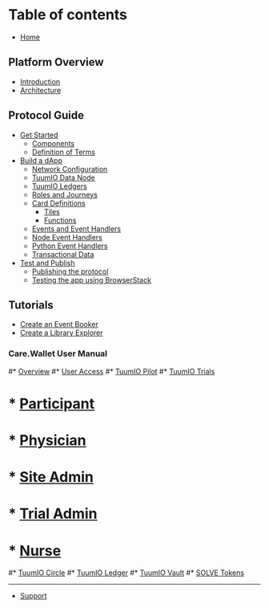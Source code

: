 # Table of contents

* [Home](README.md)

## Platform Overview

* [Introduction](platform-overview/introduction.md)
* [Architecture](platform-overview/architecture.md)

## Protocol Guide

* [Get Started](protocol-guide/get-started/README.md)
  * [Components](protocol-guide/get-started/components.md)
  * [Definition of Terms](protocol-guide/get-started/definition-of-terms.md)
* [Build a dApp](protocol-guide/build-a-dapp/README.md)
  * [Network Configuration](protocol-guide/build-a-dapp/network-configuration.md)
  * [TuumIO Data Node](protocol-guide/build-a-dapp/tuumio-data-node.md)
  * [TuumIO Ledgers](protocol-guide/build-a-dapp/tuumio-ledgers.md)
  * [Roles and Journeys](protocol-guide/build-a-dapp/roles-and-journeys.md)
  * [Card Definitions](protocol-guide/build-a-dapp/card-definitions/README.md)
    * [Tiles](protocol-guide/build-a-dapp/card-definitions/tiles.md)
    * [Functions](protocol-guide/build-a-dapp/card-definitions/functions.md)
  * [Events and Event Handlers](protocol-guide/build-a-dapp/events-and-event-handlers.md)
  * [Node Event Handlers](protocol-guide/build-a-dapp/node-event-handlers.md)
  * [Python Event Handlers](protocol-guide/build-a-dapp/python-event-handlers.md)
  * [Transactional Data](protocol-guide/build-a-dapp/transactional-data.md)
* [Test and Publish](protocol-guide/test-and-publish/README.md)
  * [Publishing the protocol](protocol-guide/test-and-publish/publishing-the-protocol.md)
  * [Testing the app using BrowserStack](protocol-guide/test-and-publish/testing-the-app-using-browserstack.md)

## Tutorials

* [Create an Event Booker](tutorials/create-an-event-booker.md)
* [Create a Library Explorer](tutorials/create-a-library-explorer.md)

### Care.Wallet User Manual

#* [Overview](care.wallet-user-manual/overview.md)
#* [User Access](care.wallet-user-manual/user-access.md)
#* [TuumIO Pilot](care.wallet-user-manual/tuumio-pilot.md)
#* [TuumIO Trials](care.wallet-user-manual/tuumio-trials/README.md)
#  * [Participant](care.wallet-user-manual/tuumio-trials/participant.md)
#  * [Physician](care.wallet-user-manual/tuumio-trials/physician.md)
#  * [Site Admin](care.wallet-user-manual/tuumio-trials/site-admin.md)
#  * [Trial Admin](care.wallet-user-manual/tuumio-trials/trial-admin.md)
#  * [Nurse](care.wallet-user-manual/tuumio-trials/nurse.md)
#* [TuumIO Circle](care.wallet-user-manual/tuumio-circle.md)
#* [TuumIO Ledger](care.wallet-user-manual/tuumio-ledger.md)
#* [TuumIO Vault](care.wallet-user-manual/tuumio-vault.md)
#* [SOLVE Tokens](care.wallet-user-manual/solve-tokens.md)

***

* [Support](support.md)
